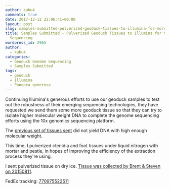 ```yaml
---
author: kubu4
comments: true
date: 2017-12-12 22:06:41+00:00
layout: post
slug: samples-submitted-pulverized-geoduck-tissues-to-illumina-for-more-10x-genomics-sequencing
title: Samples Submitted - Pulverized Geoduck Tissues to Illumina for More 10x Genomics
  Sequencing
wordpress_id: 2965
author:
  - kubu4
categories:
  - Geoduck Genome Sequencing
  - Samples Submitted
tags:
  - geoduck
  - Illumina
  - Panopea generosa
---
```


Continuing Illumina's generous efforts to use our geoduck samples to test out the robustness of their emerging sequencing technologies, they have requested we send them some more geoduck tissue so that they can try to isolate higher molecular weight DNA to complete the genome sequencing efforts using the 10x genomics sequencing platform.

The [previous set of tissues sent](https://robertslab.github.io/sams-notebook/2017/11/20/samples-submitted-geoduck-tissues-to-illumina-for-more-10x-genomics-sequencing.html) did not yield DNA with high enough molecular weight.

This time, I pulverized ctenidia and foot tissues under liquid nitrogen with mortar and pestle, in hopes of improving the efficiency of the extraction process they're using.

I sent pulverized tissue on dry ice. [Tissue was collected by Brent & Steven on 20150811](https://onsnetwork.org/halfshell/2015/08/11/big-day-big-clam/).

FedEx tracking: [770975522511](https://www.fedex.com/apps/fedextrack/?action=track&tracknumbers=770975522511&clienttype=ivshpalrt)
